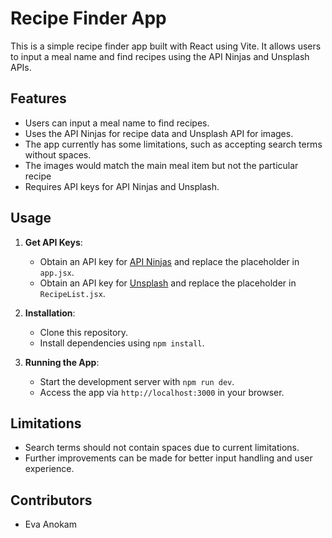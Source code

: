 # Recipe Finder App

This is a simple recipe finder app built with React using Vite. It allows users to input a meal name and find recipes using the API Ninjas and Unsplash APIs.

## Features

- Users can input a meal name to find recipes.
- Uses the API Ninjas for recipe data and Unsplash API for images.
- The app currently has some limitations, such as accepting search terms without spaces.
- The images would match the main meal item but not the particular recipe
- Requires API keys for API Ninjas and Unsplash.

## Usage

1. **Get API Keys**:
   - Obtain an API key for [API Ninjas](https://apilist.fun/api/the-recipe-db) and replace the placeholder in `app.jsx`.
   - Obtain an API key for [Unsplash](https://unsplash.com/developers) and replace the placeholder in `RecipeList.jsx`.

2. **Installation**:
   - Clone this repository.
   - Install dependencies using `npm install`.

3. **Running the App**:
   - Start the development server with `npm run dev`.
   - Access the app via `http://localhost:3000` in your browser.

## Limitations

- Search terms should not contain spaces due to current limitations.
- Further improvements can be made for better input handling and user experience.

## Contributors

- Eva Anokam
